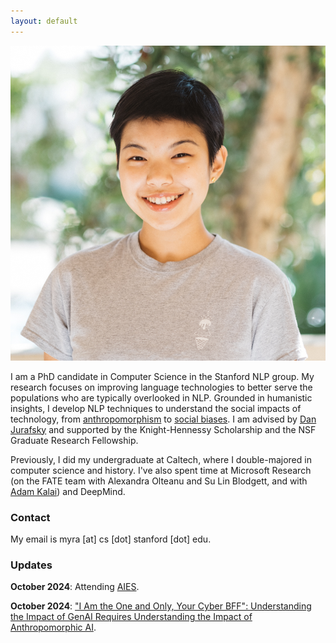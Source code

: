 ```yaml
---
layout: default
---
```

<img class="profile-picture" src="imgs/me.jpg">

I am a PhD candidate in Computer Science in the Stanford NLP group. My research focuses on improving language technologies to better serve the populations who are typically overlooked in NLP. Grounded in humanistic insights, I develop NLP techniques to understand the social impacts of technology, from [anthropomorphism](https://aclanthology.org/2024.eacl-long.49/) to [social biases](https://aclanthology.org/2023.acl-long.84/). I am advised by <a href="https://web.stanford.edu/~jurafsky">Dan Jurafsky</a> and supported by the Knight-Hennessy Scholarship and the NSF Graduate Research Fellowship. 

Previously, I did my undergraduate at Caltech, where I double-majored in computer science and history. I've also spent time at Microsoft Research (on the FATE team with Alexandra Olteanu and Su Lin Blodgett, and with [Adam Kalai](https://kal.ai/)) and DeepMind.

<!-- My work aims to mitigate algorithmic harms from language technologies and reveal the implicit norms that shape their development -->

### Contact
My email is myra [at] cs [dot] stanford [dot] edu.

### Updates
**October 2024**: Attending [AIES](https://www.aies-conference.com/2024/). 

**October 2024**: ["I Am the One and Only, Your Cyber BFF": Understanding the Impact of GenAI Requires Understanding the Impact of Anthropomorphic AI](https://arxiv.org/abs/2410.08526).  
